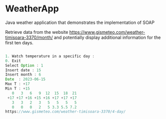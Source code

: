 # WeatherApp
Java weather application that demonstrates the implementation of SOAP

Retrieve data from the website https://www.gismeteo.com/weather-timisoara-3370/month/ and potentially display additional information for the first ten days.


```java

1. Watch temperature in a specific day : 
0. Exit
Select Option : 1
Insert date : 15
Insert month : 6
Date  : 2023-06-15
Max T : +17
Min T : +15
   0   3   6   9  12  15  18  21
 +17 +17 +16 +15 +16 +17 +17 +17
   3   3   2   3   5   5   5   5
   0   0   0   2   5 3.3 5.5 7.2
https://www.gismeteo.com/weather-timisoara-3370/4-day/

```
